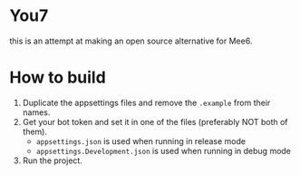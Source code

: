 # You7
this is an attempt at making an open source alternative for Mee6.

# How to build

1. Duplicate the appsettings files and remove the `.example` from their names.
2. Get your bot token and set it in one of the files (preferably NOT both of them).
    - `appsettings.json` is used when running in release mode
    - `appsettings.Development.json` is used when running in debug mode
3. Run the project.
